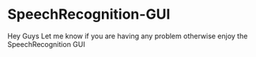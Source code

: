 # SpeechRecognition-GUI
Hey Guys Let me know if you are having any problem otherwise enjoy the SpeechRecognition GUI
